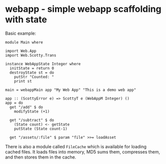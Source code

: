 # webapp - simple webapp scaffolding with state

Basic example:

    module Main where
    
    import Web.App
    import Web.Scotty.Trans
    
    instance WebAppState Integer where
      initState = return 0
      destroyState st = do
        putStr "Counted: "
        print st

    main = webappMain app "My Web App" "This is a demo web app"

    app :: (ScottyError e) => ScottyT e (WebAppM Integer) ()
    app = do
      get "/add" $ do
      	modifyState (+1)
        
      get "/subtract" $ do
        (State count) <- getState
        putState (State count-1)
        
      get "/assets/:file" $ param "file" >>= loadAsset
    
    
There is also a module called `FileCache` which is available for loading cached files. It loads files into memory, MD5 sums them, compresses them, and then stores them in the cache.